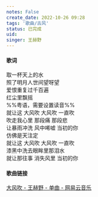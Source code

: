 ```yaml
---
notes: False
create_date: 2022-10-26 09:28 
tags: '歌曲/古风'
status: 已完成 
uid: 
singer: 王赫野
---
```

#### 歌词

取一杯天上的水  
照了明月人世间望呀望  
爱恨重复过千百遍  
红尘里飘摇  
%%粤语，需要设置读音%%  
就让这 大风吹 大风吹 一直吹  
吹走我心里 那段痛 那段悲  
让暴雨冲洗 风中唏嘘 当初的你  
仿佛是天注定  
就让这 大风吹 大风吹 一直吹  
漆黑中洗去眼眸里那泪水  
就让那往事 消失风里 当初的你

#### 歌曲链接

[大风吹 - 王赫野 - 单曲 - 网易云音乐](https://music.163.com/song?id=1826179038&userid=84019341)
